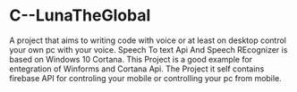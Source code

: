 # C--LunaTheGlobal
A project that aims to writing code with voice or at least on desktop control your own pc with your voice.
Speech To text Api And Speech REcognizer is based on Windows 10 Cortana.
This Project is a good example for entegration of Winforms and Cortana Api. 
The Project it self contains firebase API for controling your mobile or controlling your pc from mobile.
